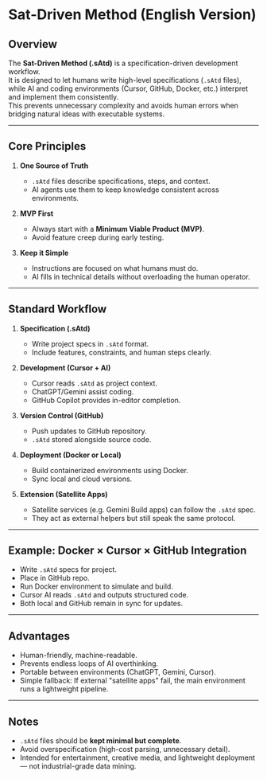 # Sat-Driven Method (English Version)

## Overview
The **Sat-Driven Method (.sAtd)** is a specification-driven development workflow.  
It is designed to let humans write high-level specifications (`.sAtd` files), while AI and coding environments (Cursor, GitHub, Docker, etc.) interpret and implement them consistently.  
This prevents unnecessary complexity and avoids human errors when bridging natural ideas with executable systems.

---

## Core Principles
1. **One Source of Truth**  
   - `.sAtd` files describe specifications, steps, and context.  
   - AI agents use them to keep knowledge consistent across environments.  

2. **MVP First**  
   - Always start with a **Minimum Viable Product (MVP)**.  
   - Avoid feature creep during early testing.  

3. **Keep it Simple**  
   - Instructions are focused on what humans must do.  
   - AI fills in technical details without overloading the human operator.  

---

## Standard Workflow
1. **Specification (.sAtd)**  
   - Write project specs in `.sAtd` format.  
   - Include features, constraints, and human steps clearly.  

2. **Development (Cursor + AI)**  
   - Cursor reads `.sAtd` as project context.  
   - ChatGPT/Gemini assist coding.  
   - GitHub Copilot provides in-editor completion.  

3. **Version Control (GitHub)**  
   - Push updates to GitHub repository.  
   - `.sAtd` stored alongside source code.  

4. **Deployment (Docker or Local)**  
   - Build containerized environments using Docker.  
   - Sync local and cloud versions.  

5. **Extension (Satellite Apps)**  
   - Satellite services (e.g. Gemini Build apps) can follow the `.sAtd` spec.  
   - They act as external helpers but still speak the same protocol.  

---

## Example: Docker × Cursor × GitHub Integration
- Write `.sAtd` specs for project.  
- Place in GitHub repo.  
- Run Docker environment to simulate and build.  
- Cursor AI reads `.sAtd` and outputs structured code.  
- Both local and GitHub remain in sync for updates.  

---

## Advantages
- Human-friendly, machine-readable.  
- Prevents endless loops of AI overthinking.  
- Portable between environments (ChatGPT, Gemini, Cursor).  
- Simple fallback: If external "satellite apps" fail, the main environment runs a lightweight pipeline.  

---

## Notes
- `.sAtd` files should be **kept minimal but complete**.  
- Avoid overspecification (high-cost parsing, unnecessary detail).  
- Intended for entertainment, creative media, and lightweight deployment — not industrial-grade data mining.  